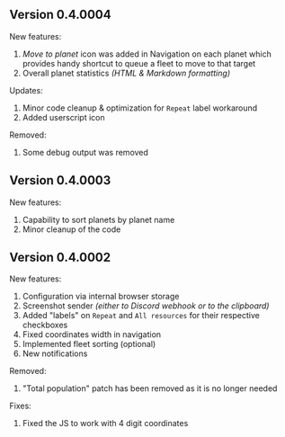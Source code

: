 ## Version 0.4.0004

New features:

1. *Move to planet* icon was added in Navigation on each planet which provides handy shortcut to queue a fleet to move to that target
1. Overall planet statistics *(HTML & Markdown formatting)*

Updates:

1. Minor code cleanup & optimization for `Repeat` label workaround
1. Added userscript icon

Removed:

1. Some debug output was removed

## Version 0.4.0003

New features:

1. Capability to sort planets by planet name
1. Minor cleanup of the code

## Version 0.4.0002

New features:

1. Configuration via internal browser storage
1. Screenshot sender *(either to Discord webhook or to the clipboard)*
1. Added "labels" on `Repeat` and `All resources` for their respective checkboxes
1. Fixed coordinates width in navigation
1. Implemented fleet sorting (optional)
1. New notifications

Removed:

1. "Total population" patch has been removed as it is no longer needed

Fixes:

1. Fixed the JS to work with 4 digit coordinates